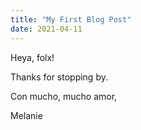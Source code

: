```yaml
---
title: "My First Blog Post"
date: 2021-04-11
---
```

Heya, folx!

Thanks for stopping by.

Con mucho, mucho amor,

Melanie
